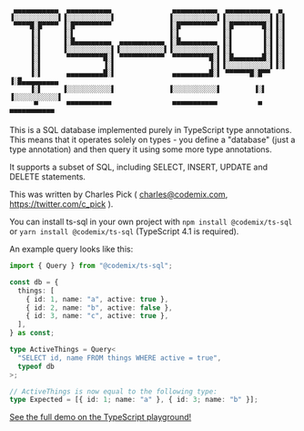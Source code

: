 ```
 ▄▄▄▄▄▄▄▄▄▄▄  ▄▄▄▄▄▄▄▄▄▄▄               ▄▄▄▄▄▄▄▄▄▄▄  ▄▄▄▄▄▄▄▄▄▄▄  ▄
▐░░░░░░░░░░░▌▐░░░░░░░░░░░▌             ▐░░░░░░░░░░░▌▐░░░░░░░░░░░▌▐░▌
 ▀▀▀▀█░█▀▀▀▀ ▐░█▀▀▀▀▀▀▀▀▀              ▐░█▀▀▀▀▀▀▀▀▀ ▐░█▀▀▀▀▀▀▀█░▌▐░▌
     ▐░▌     ▐░▌                       ▐░▌          ▐░▌       ▐░▌▐░▌
     ▐░▌     ▐░█▄▄▄▄▄▄▄▄▄  ▄▄▄▄▄▄▄▄▄▄▄ ▐░█▄▄▄▄▄▄▄▄▄ ▐░▌       ▐░▌▐░▌
     ▐░▌     ▐░░░░░░░░░░░▌▐░░░░░░░░░░░▌▐░░░░░░░░░░░▌▐░▌       ▐░▌▐░▌
     ▐░▌      ▀▀▀▀▀▀▀▀▀█░▌ ▀▀▀▀▀▀▀▀▀▀▀  ▀▀▀▀▀▀▀▀▀█░▌▐░█▄▄▄▄▄▄▄█░▌▐░▌
     ▐░▌               ▐░▌                       ▐░▌▐░░░░░░░░░░░▌▐░▌
     ▐░▌      ▄▄▄▄▄▄▄▄▄█░▌              ▄▄▄▄▄▄▄▄▄█░▌ ▀▀▀▀▀▀█░█▀▀ ▐░█▄▄▄▄▄▄▄▄▄
     ▐░▌     ▐░░░░░░░░░░░▌             ▐░░░░░░░░░░░▌        ▐░▌  ▐░░░░░░░░░░░▌
      ▀       ▀▀▀▀▀▀▀▀▀▀▀               ▀▀▀▀▀▀▀▀▀▀▀          ▀    ▀▀▀▀▀▀▀▀▀▀▀
```

This is a SQL database implemented purely in TypeScript type annotations.  
This means that it operates solely on types - you define a "database"
(just a type annotation) and then query it using some more type annotations.

It supports a subset of SQL, including SELECT, INSERT, UPDATE and DELETE statements.

This was written by Charles Pick ( charles@codemix.com, https://twitter.com/c_pick ).

You can install ts-sql in your own project with `npm install @codemix/ts-sql` or
`yarn install @codemix/ts-sql` (TypeScript 4.1 is required).

An example query looks like this:

```typescript
import { Query } from "@codemix/ts-sql";

const db = {
  things: [
    { id: 1, name: "a", active: true },
    { id: 2, name: "b", active: false },
    { id: 3, name: "c", active: true },
  ],
} as const;

type ActiveThings = Query<
  "SELECT id, name FROM things WHERE active = true",
  typeof db
>;

// ActiveThings is now equal to the following type:
type Expected = [{ id: 1; name: "a" }, { id: 3; name: "b" }];
```

[See the full demo on the TypeScript playground!](https://www.typescriptlang.org/play?ts=4.1.0-dev.20200919#code/PQKhCgAIUgDeo0oENJVvcyKMa3-B2OaWx6pikgCaSCJpHfQzYDGktjjThnrb9LPDfJpUiAA0jEjAEaQ0J4kdWmzFnLgsXj5MtVMHD8tDnubLjhfSbOnm+3Xgu3pZTETIbH8gwX3Xolj1m78fPx0QcGCKjo+nkYEauLaonHqiXHatBLEacw2-jEm9n75yl7BId5IhoXOGAlF1egJWqquZDnu0aVVKp3FMQE8QlGxnEnJdaNiJnJ4EyKU8LCUlAAqABYAlgDOkFuQAIaQAMoAigAykAAmewAuewBGe5sApjsAtgAOADZPr08AdtcnhdIO8AK4AJyenwAnjs-pBltD3k9DgBjcHrd7XSDXJEvPZ-P4Ae1u13WRL+mwAdCsNttfgTttdVjcdtiicjwTcnttNkTvjDIBScXjtgBaSDQomgy5PABm6z++MgACIrrcHs8VQAaSgACgAVqDNtiDrjkftCSSbuS-gBKS3A5n-SAAR1BT3BsPW2ONioA5pA+b9IK8iZCRRaCcTSbbqZQAJLYzag97vcPXbYHFN3Z7suVHM7auGoz6gi4Bo4AUVOVYAwstiwmAHKHKsAJUbkAAqgAFAAiAEFllXHZB+zWqyOg6Sfv9MzSfLTdu9wUSDU9UdjPusAG48-bY1bXa7vTYALmAwH9PtWoLuVNRRNewCfFx+6wAHsBM2LNq7PiWHw1l2AB3R5IFAjETxdO5YTrFlwW+bZe3WVEAGtID1SBUUQ5CAAE3w-T9H2fYtj1PC8r2uUCfUBcFSJfVEAH13jQzC7UXGBKAATWlHCCThE09k+T4cU2P8ALhSVpXBIVQPhVd103bFaOZOA-neV4hNuUTIEIol31eL8fwk-9PlgIVwXmaE9nBeFFWEvSDKMkzf3Myy9URZE0QxLFIAAFipABGHZtkhd11khC5OKAmAvMxc9IFWIl9zk1LPRxVYXnNfEd0eA87ihIlQJxIkgyeHLssgSEU0+TMhQLKUITdD0MR5O04uAcAeqvSAAGIe02PZ-SeXrgEgAAxKKTUgl53wVJUsvmm4zRZVSngAcgjf0iUra5yqK1rPWhSsRr2RzrhpJ9KWTdYPj5SlIAAXkgABvKAQSeDlviSgBtT6sDenYLiS4LiwVcETWbPZfiSlUACE7OuHVIE+R5rhhuHVUOe6zwpVGtgQ9ZPlBnFwQ9SAAF9dXwYH1jJgAmCGZsx2Gnnh04tj2VH0eh9n4dxh6CeLImNlJpLrgpl4acB96QaSgBmFmobZ7GVQAWRGm8nl5jGsY5nG8cewnNmJiXycp2W6YVwKVf59WtfBUa9Ydw2VSF-G-lN82yblETnmp2m8HpsmAFZ7bV92AAln09V2o8F42RbC32kv9z5A+tkPbYANkjg34Y1ilrl234vQTwvVQRiFKR98W-YDmXg6B22AHYC4F1UAHVsvR73iz5xOceM50ofrknG8z5u5dDpKAA5O-V5sSc+FLjV1wf9a7lUADVBNj0FAQH1OG8l6Wg9n22AE4l-d5soRNre3aL0EAQALwni2patlv5YZsGAAGO+8NewYj+KiTEIlK470OOhRUSpwRfynlnYOABdYOXw9ioh5P9K+fxYGrgDAqKEwIqzfF+ACOy0JUYlUQQmMmwVgFhUHFuPchsf4zxtgQ5eoJSxPDspAXsJVMq9n7ijYsdDPQMKSvnFhbD9zn1-vgneVY0r+khC6ZYnouQ4NoQpaRZMAqi02KwskijLZcJzjw92xdiRchJvo+hZNF7yPMYbDOqCVHq2WJo9egciQFljuCNcSDJEGPBDIyA4M3HsKUVY1uNjQHo2hBo6UfwLhOMMUlW+sSLGcMvlgDB4Aqb7G2DdE0ABucaCI6RhWWnCH06wRKQDSpsW0jUhQtXVPcAqNJcrjgRruUKr1cqBKDMnSk1TwB9VOE8a4m1tiLSdNVGx2xxnIh+i8NSqwGlD0gDYo2wtvY0j6t3F4G8GmwGOG1aElkBkHUgE8T8m4j4vHdJ6dYPJRbYluOhA8BwTinBmRND5XoymQEhrNAZ7w7Ls3osWAkwIDg9M1PiJk1Vng3QuKciazYSRVVZCJMSQLID-OhKBcMFwswRj7L2DsdZBxtn6XiSAVYAAaIzIA3JOgAHk+h7ScDZIWswNlNdsAB5DWX0tmQG7tHDso4h5iteptT2j1No6k+v2IZwVwAAD5pmzPmYskVGSGlQtNOa-ZazOnEoabhSekIHLwmdBM45mxwADI5YzF63Lbn8qwIK2swrLUG2flHcVUqZVfBePKxVp9J5+s4VqrAOrhkGqNRNOZCylmKhWfiC4oJ6rbFAilQOtqio3nhDsyAGsvWso5YrP1PKvSBpxkK5YPhJqSulZs2NcqFXtlHGLJNr1PEvEHM2fsIrVZitOAmAA0qOTaGsACkmrg7pr1YampObTVPhCSpBp5pyqKjrSTfxW1tg2KpEcRUOD9h6VyjSl491XhH3uN8aS3kUTokxOyCEILLirTRfU99n67jfoOkSYsfIsq7DBbCSE1xa5ZgOU8UqqK+kNotOm31r1W3QnbSqPsQ5pz9u-W2LtYb2Z+tXZe6UzxNqDoTQzP189U2DIzbu4D+7ynZQwllVkslICpnVNs8M-yLg9W9eygKLaA3BvrF2mAPbo2UbjUOkdwJXqceLPh3jxrc37AuMijDpVcJwq3J6RF-oLqurqShtD+wLMgY1DhgZ6bm2EYDQKlsbZOyQBbMsCVMaqNThBn64KMTaMhlVb4ok0JNoRpVZAVdqI6xlkhClxNpM-UTq4-hzNsnG3srDopvlynhVqd7eFrTCa4svAS2uZLqNvNGYmt2P4coMxv25DCYsoEXhKiBGVWU3xAQIla3WzL2WxpeaGQp3zfKBUTlrNOdTfbvoDvjcO2dbt6OJeS5AKdM7lV0dVRrObEItpFaGYrEruGXgctzpVttAq2whpo6KujW36usf26O-L46m73d3AFJ7ZyXiokEnsMzdaiRVSJKVvDQyKsrY+0GgLHYu0hbC5p6sXb2OvRi3fejxctqpcu+lw479oSbHRuhXLwPdOQrB1upbT25Nt3e8Rz7naQbk-+4TvbI6zYNwK03U706DuRoXcu9L67N3avR1D7NJqswI8p6a5Yew0p-Ge9xt7mP+dYE2jjoL+OQToxwdsajByaeayRwAHV1-rz0J8pGRLZ2TvJzXLEpdV7uMO6vIAACk9qUgAISQH45AUappn3VSwXbp9FJAy1rdba8ZzooryUQfGI3HLr585I19lTjvfjFk5I9KkTWa+ejrxdkMIvbcHhbM2DsEeJUtgB0yr6UNhQSubDb7BPIqTe4YX62vFIqQM3Bzu6ZMywDgBgM9Dfm+t-b537vvf++D+H6Pwftfp+Kh1GUFWWXErJpsvZYODWvZayHGLIcZYg4gs3+C4-2sGsr-v+WATBHzPzXxemP3AIgMgKgKPzX26lRxeAYXnHWBIXBF5TFWeWPmpRnHAUDFehNBwP1T9Q+iwFynhkQIBGQK+SQWqSwCSUgANmqSpmmQGQ1h+CKnBCrE-FXB5HaQpHbQlTuA3C3CeU-EwN5ClkrDwIkL+H9GDjAQ5E9FxBELEOwMkNUJkINSIM+lINVFYNeHYM4O4M2F4O9hoKFEEJUiSgEKEOuDMKUk5FxCSnkIcOhEYOYNZWbFBHLjQi5nohEl5X3jLBeAwP+CwL+C8PYL9XCP0M9EINemIMjHvi8M+VRF8M9GgTMN3BEg9CSkCI9DcKN0OGkP9DSK5E+ACOyOCNENCPEJwL9XwIDDiPem0LxEFmKNKIyM+iyKCNyMqIKIGQRiJH5AET+A6PKLyKqJULuCGO+EElemmOGIJCaISJ0MRhmJGLGJVEyMqN6KCIKKN08NEjGKIMSPhkOM+E2MqVaR2IOWLTEiYPgMgARkVGoQlU5BuHDD9RVGehVEgAAB9VRo8fj-jVQFcqwtijdniCEvRDDaoTD205k5RsQQiMlthYSeCOlXp0TjDbRg43j0iDo5IUSsCoTXj3jCS-VSSvR8SuRCTg52x1h-RjxlCai2UuC4TMS2SjCTDND4iWjkR4YqToRsSTCISsBvgkSkpETbDPoFDaTwwrDyTwwzCMQmTrgkoGS1T9iBlTgiQbxYdPgaSPi5JXoVQztfiASVQJV2wLTVQAAyO020lUP4v4iEnUvUtCESEU20BE+UZE6o1Erkjk4ULE9kjEikPEpUokgMrA3U-UkSI0ik16OMz0w0qM+kxk5k4ktEsMnEkMoM8Mw3ZY-k92FMg070gmMwiU9UuPP0swuU40xUgk5Uz6VU48DUzMmUh4o3aaUhQ4ZESBFA9tQ4WSR9bM4Ld8CglAkEvQgw3Mkwv1cgskFA4OQcfKbYccpcygzKV6LclA3k5okg1o1UXs0mfszcbc6gz6PkCEHBJKEc28p4MwkSZpC8U7dc7U1lPXKDFEAcy84c0cyY1kvcqgxcyc5cqg1c9clkwMkCnco4QCg8lY48lUb874c8wcqgsUoMQC+8wC589cpKNc18z8i0QcHE-0P4Sha4Csv4dtRdJ4WETc8Cy8sCpAlcz6CYmCrA2iv1WipCks+Gci9pSi6i2i7C8lJKBi1wrom4iY0il7eczEz6AEssr0pSvggkaEYsNStM5s8ERFP4aEfVFSp4l4mEjSuirS4sIUxM8MQy4y0y2cz0firAAEuC6yNyo4don0dIwCLyzw7w1I3yso0ywYxY0YkKkSUy84sY9wi0BMQkT0SPRUDC-8z6SaNcbScctC38i8ocrSpo3KtKgqoy-VYOXuT0ICwM3i0M7k20ASo8gU1URKxBFKv4EqrCswuULKpKTK58MwstKqpKSqyEBSiPKPTq+C1q5Kyav8lA+Kl4Q4KEFSIo7kai9tU8rA8craqa1Awqv6NBP1Xa+aqg3lA64pLAfq7KmM7YYq06z0c6sqv1e6-Ks6wq4Odqjc26ia1Kh68EQ6v1dqvaw6iq7KCMcc2qgsvMv4PEuUOUPMbim9CI+C6I9g4OLmUeJG24mIk0nG9gxq04nGFarcNawEai7CkhUmN8razYbq3qqaLKswg0KPN8r6kEw6wa8Gw2Uap82U+GvMKwgW+ZKs+6H0KUsWrsxa4LSkRQsmucAEdtXK9An6homQv1ayziyo76lQyEeHCkQUYSxkqi+cWip67Sy0YywG16LSwm1YxK54cEa4eWimswjUb4KuZW9mbYoIt8iYumkpaW7sd4CTF2+cJWr9J4FWlQtW3A9Q2QrW327Go20S02yy6207Cik2gEWi0Gz6Xm7GqG-i4spq92YO0O2cV27QyOz2mu722S323Yj0AOrAIayEEa7m8a-sFawEMOxWz6L2kMcc2O+o4osGqqwuyyviyyu2lC7uybFESu+cbC92qOruQevm1u7mjuqq8avu7EZ6Uy5a74UmpegEUyh2uWs+64Uy8u7kfe0y+e+ZRe9a+caWtRbI++6+9tHVbG-sUDAqc28qz6fFd8bGh+po0B6qrA4+1a6+z6AAfjZW6NBHvpJudu-p1WLCgZMqwCSigexsvqdofqwCQY-rLG5CIYwdfsVqwfoMMieFwcgHwYYexrvt7vgdIeQc-sBHYZfvJvDroZwc+hYbAfHKfo4ZoZvq4fIdQcBAkf4YVuuF5SEYYaYaSiVDSnfpQcodluIe-tVz-oAeeCAeDgIc3L0eoYEfPsgdYYscdqsaUd5UVDlEyg3tFh60yhTuzszCYaQYSPwD+kXWknJXGR1TQSkuxo3rlnwCQaofbBKnbRMA3uxtCYLF-qQZ1T+g3qOo0aeDSj-mUG8eos9RMCYcICSiycXTQTMKwCphEYwy0cePicSYHsjuxr1ouANthC0rzqwGKfnB1tZM6e6czpEp8dzrQQPIBiwFYOdieCSZ7D+FtGWCJESvoixTJD4JiffM+HbAES6b+BhF5WErYO+CrABHak2BObTBhAGYBGufud8f1XKcgCYeAawCpC+dyvABqceLXL2YOe6d5WWGWJqiBaOdhCCZCcYvGWWAiYRCCaOu7O9R0d4ZDq-qkZ-oRiMY8xMY+pAbsZ+r4Ygb9XMeJYxckeseUc+hcbcbrur1pc8bkiec2GDjpbkl5oNUQcPIIGhfPTScGQReCZyoZbGmUCQb4YSdAmuZ2cIBSfHMFYycGWybFdycadszlYIFZcKc4C5bKa1cqYRiRdqepgac0c9CDspaeGldlawFytXKzpKY6YhcNqdbTvqopD6blW5sJr+kSvfE-BhalALFyoRdke5DNtyv9YyWeQwR9aqsIPHM4TlkletelZBcjpjcDfjdZdeaSmjYDbjfGqldaawGlcdfGedfHJGchbGeNrEvTqmaaLmdGn9t5QrbGbOaeAuYkJ5Bua+GhFZZOfdYeZed4xYM9Dbe1pBeLG7BbanYWc+mBn5fhEFfhcicVdhYLG7EgElaReYcReqbNYndZUHFuaHdHczBHarcGZdf1rraecmZLsgFXbJW3frdToeYRdZYPfHKfcssWY8uceZcgGko+bwA5cgAmM+leaQZmc4Gkt1awFiqirEnHK4qQfCL0iSk4NLHLAWc4KlmwWuAmIqKCPKtuNEleaKTljyaaZRcbVEN0VI8qJBaKuxtQ78P8r3ao544LexvCtmMiu45A9cbkgmL8eg8qIaa7XHMCpSLGLE8ykk55Zg7wYRHAZ8tE6g9U64fU8PYtfBG0Z4aeAUf3uxdxd6XxbKrMaJZUPM-gdsbEZ+sc6xag-cbhHE4TchCk4CbwDfaVYRmFaibFa1cyZ7ptZKmuYVZ+qC946yZycM-ydsx88YcNZVeqdNfqY06M+loUdtczZ-OLF5qaOmnqk9G6wWkVCBHbX8+zeeWDbhcjvDbRZ7cA8Ldjc-HjdK+xpTcICQbfmq6VBkwqYRCzaLe67MPqd42Lza9gdPqxcMfEeMYWYJZQ-s9ZIW8ceooPPJZUO24s6Ze89pvZdA+urO+86+su8yl5pu7kglWFuuHu7j0lu5aQeutC5-L2qA5YqHKg4fPBBwQg6wGA6g+IseHeZ5cB7HLi4-Z1VTami+Wpuxr+hOreseuA5VBABVEo6x5x5eamYG6R4q-BF5t5TrH5BPuuESrBGuEK7oYu9+spEo9K52aIuMO7cK61auuR+pWQ7wCI5Y9psWeUHK-onJ8p9EhUlp6PgZ4RmLCZ6+tZ+5pB+MFO557wFbaXYv26xWbWYBCbxUh9M18IFOf0POcua+Wub+j+gh+2DtPjoM2NZh6eDQXd5o+ME98IG97wF9-zY1c8uS7SnAHo8tceKl+p9l-p+i8s5W7xbW9s4yqys+tZoPM+9Fe+-+vbTB9A9d4g9z+8-t5Mqk9d9Sfh4RkR-ZvHOBv+sOp2aQcj5Ui+pUYV5Vdd9zfXOLGV-Z-b8AqJ7wDD6D6H+lqb63Bb+W9c9W9MbaZ-PvcOcFF6cuvfNfOxtjtT8cmxtr4x4BubZemXcC4-bDaSjH5j9Ahb7oejeqeLHt+79Zv1UY4tFP+lYv5xfj+s8T+MuLE7ft7X7HuZ6GaBlt+mFT0IdTiKfRteHbEqJAEd7+da2goQ-iGwAEQoheJHdqvb15RfUkW+qBFjsywHHsLGbVOajvyK7oVs+hfTKMDUAp48-uZ1KDugPXIvMPG3nNnhK2Z5l8t2SAhHiYA+6sxyESjCVOCHOKi9jAqArcFtQRjQgDYIgkwOL09Dk9TenAU-u1SBCDgQkewaEJNHDAZtFBygLJlQMfLL8L8+AMQdcAYGvlMBrNbAQLyKAVtdBnAe3vYPwBq8L8+rYwS4PyDmDHg9g33s4M15D8MuRnT6FTBMo9QjcygqPKoPUGaDtBiTdqrlXn6jMl+d-RUL-2Hr-9cqnbXKmkNVrFFwBQMP6L2Ca4Fh4hLXJKHLEgE7NMhJUHZrAL+jh5Bw0kLwZsARalCfyhQtBDlwIB1D38P6SOvbwRbVDQIXQrAEw0f6KViO4gvnpIOkEOskepCA2E0QP7BMBWR-MofMNJjR1WS67LNseyQZX80EaPPngbHVZGdqY0taaKrH4HUVBBwg3KvkPG5z8a2rrHpkZXr6xNHh3wP6JtG+AyFmQm0I6uOUAQN8+OvfaNoAgH65c7i79ZjmgKjwYD2qTRdqoQySrghgB-5V6iANQLAcPqE5dinQNA7F8XmvHX-iP0eJyDwQVXeUDVwuDscXq2NfZg+2OZ-QoO0cA5sWC+bz5QOeuEmGgik5sj4c2NIbtSJG6I8KRVIxaLVx5GfAA+f0AURcA5FfNxRsbSUbSOlE4CGmnNckSTAl7c1SBTwYsIYTK46jKuKomkXVzlgNcg2qwpAcf24YUNAQUbCbl13jZGi+u0sEEZ1xza99hRqo6btziY6TDrgIvOYadxX4FRNgL7K0cUM+Fu8ko9XFYWuw-a00EWtNP9j9XR5YjlOckfPiCMZEXBpWW1fUVaPjau8b+65HkJ7zJF1NxqAAcXmQTFJB0lKAaBGLBIdwxzwSMX6k+jStsa2HMSEg3rGscgiTYxiryjw5lh3wLY4sP2Mo7tj7elY5hp9Gkrl8kB0rHltKyCaMUB+UlRiquPGQLjSmJIisZsC3HQgdxgfaWvmMLF89pxGwhUR2MXGvQtq2NZyhwUA7HdMoEqF7r2G5ZcNrxJUIsUOMbHQhmxnbb8Y+MjFNhaBj1XsJR0PHqN7xhDGCagSg5wSeWwEyoqOOIydtew5Y18pWPNYpdjO-zTnhbyi4yteUYY-+rcGNGkJABWBTMf+Quo8sV2k3GMTRL2A-syJP5DNtRNWgljCCXQskUbnN68TEmtNbGkxNKpW142nEhdvM3bR68KQqzdZkbzYTbN8AYky3n2ztYEB-OgTdiTaPGQpi8EsgvnqeMm6AiMxfPH7tZTxFTkCRRfRgb4LwBINHBRQIfjYJlqBt9x6TVaAlwElWTg+noLVn80IAjC3msHAMRaAjaOjAOnbN0YfS8pxSngulM2olK4JMMASqUoUhlJKiGispplVKW+PymtiuS2U+0XIyeDAdMp7wSqalK45+U7xRo4qW1yE4bE0OLUoqSlLa4KcMQwVUTnVIanzdtOzU4aSZwdFPA8pCUgqRVOnrvBBO5lYUh+KwBQdpSL3N4i901LHg-xvHN4tjW+IqhEeuU5aVWHdABwZBVUyNrNPKnSkPBWAVKWVO-6dlPeAfA6eORVBAljpHw06dCSkEkhzpqDTOFdKem3SdKfpB6ddPimes6KnbHadcDel0dIAH0n6iqDBI-S3J0M6actK5j-JQZbXZ6bWSRJQywZsMu8QjKRn4AAhuXYiZNOql5SLpIMjaZAEpl+ppSDIzshuM7LY1pSiPfroP3ZzTwGmE6emdyCFL4oaKTM65izLZlYl2pZ06Wb6SRIZk1SmhZNh6K4YToGmnCMWYCCFJ4yFmss16X6i1jXBcIRRHAobN5TGy1Sp7WKW13Sngz5pdVXmR6XLKrSvOmUDaZ+Ie7vBtpXMqTqjJUJmlp0mMmRo7PdkiQzsBM0zkTPukC8yZwZOGXNMpk7N3pi0z6daXDm8dUpula0rHKmnxzIZicwmc7LTk+9kZQQ2mU0zm6mddKMc22ceCaIcyNZHobmWqXdHtyPhAsjTtrL7lNw9ZaUqOYaXbA2y-SL0u2ezL9JdzxWvHAWR2U7lty55SDBeULOeBDzSpzspKVyVfFsEXKnsqDt+N9lCI9pSDMLJwPGTrjfpbXWqSVD+gSp42wHOCQH2rkhSSJdcqaXfPKk7zDCyE-EY9Sg6LCeWWwwMoK2vlYzNxJwqucRKIm1zUWpnJqWUW6n1SFpnHO4scSw53F35Q8jqQSCU7DS0F45PBSJ2am6dKiUnAziJIQVTTLZAYAhXNN-lcEtOVsrqeQoo5qcZONc8Pp-Oqn9SfCXUwha7Pk7JEBpSndhR6EoVcKcFjxVKXHyn4J8Z+WAQ4FpykYHlUpFnOhocHtkvBewF0cEKs2sIqReURQ54UyKhbOFFCoExig5T5F+pTFP1W2lwwMmvtMI56XsH9AhEIsPFwUcKXgGEmXijcqzbrNQkmhvwNJfwZSXRXnZ+pd245LSrxz1B2R-QSUbsA6GeiEFdwe0YEGSIGRRLVJhvKGMbz4IxLXowS-6WEogRbNIlyzEpUmx+p6hPoySpKFBwTDgB0lmS7JTyzaXcKP5AybST2yt79tPovbK5oQz8I-leU8AixWuBcLtitKfI9RUMoYnbAkw6RSZWhKk4OLdaLw19pYqdrWKLaCyxHpAPyUG8NmxSuinoqiiGKLCW4ExeOxgUh9el0tPRUUrpGvRPoby54BZ1Bao8Ae19ZgZlH2YmgjqCDOWL4nugdseQiM7GptEqQsYkG+9JcfgEhWvBoVJoepSoU2iIrvKUjd+SirwB5dHi3yxRhtT+WfKsApKw7t-T+UAlSVVDX5YQXpV2RngJLWlcyqESsqzOkXJla8u5U0qsWFKr5QKvQZZY9gG8OkeOTeVkh-Cgq6ltmPvFssvZckJnvQNZpArOW3NTVSjKe46rMaPoF5jyz+jyqnGYYpXhqrS7FhHuCNeZDpUlqUccVF4oISSu5WYiMRDwuTj9VgAAASN6AD0AqlIB8fq8HuuSpiWR9hkdH7sB3z7QSAFqBIkYSq9UqFfV-qvPoGsgAhrCRYaiNbGOjUoTeUsahyRBUeqJrzwA9P-nUUjVZ8SBwHNFex2JHlraCdM11UUu27irJVoLT6GUuxqwAK8wqLNSd2OHsxNgpSf7IOuBWAJw1e7CoYu15RvQqa1KJwtyuklUEuYJoKicOt+CRjSkjvUlddQ7UmN617YQBI8peWtrngB69GJ2qWH2siQ-yZZu-AWZ-LxyLI9NY+R1UnqwVEK+9f8HWBPqO2p61HptCZQs5QO7YXxZ6N-WPqFmEGrFayTfXOTXyn6xmJCIID+Meqz4AtlGvIEFqy+jvWOjQPjUnNoKBGvIQ-xgFcqil7VQ9bBsZi+8aZBAeMZhteDYaa1WYmNYBUo2EaKNe67lTRuvUmMT1iE4lUblJUCaJVR629dNihUvrvVnebvOHl7yj4J1ckDeqUhHyZq013nE9eGsR6kqMpQG19VB0MKfrINxPP+ZDRnpsC3oLNRyP9BmpojiBWY0le6qHIb1KORozoZRtJW81aNILDEOirg0MbA+vfN+Rp183c1-N9a0FoQVgF2bKQ-0ToReqeB+bBNz6z1YFqlU-UcViPYGG3UNgkKlOnCIScjJi3wbAysAMXFpqg6809NxPAzYB167GbQOpmlVazIhHhdd5Vm2GZr38YFakokAo0buqo3PADV1wfzcJv8GhblAjG6me9AG1PF1i+CrqSVpG2krxt0WrLbFpS2bb0tHygettoq1YFYAC6DWAmC7SqaOt9WrGaswfX-rYNRmn6ohu9mS0zNaGrhuNr8ky1AQo0cEHQpkJHjieb0HcKPCShqS-tAO-0KePG3ea+NRSm1XmEm3BQQt4WwWWjvjGg7xakAMUMFHW3crEd8yaLbuiwBiaCdT3Ynfv3tZHbe1N+SaA7iu26bFgHwu7X+oA3Cb-loHQnc93a0QaPt+0p7t9oh2egodQO9De9ECS2qaywu-7cUVPHc64do2slfOG0TghjIBCQkh2xR2BDYFY3DHRLqe5JQp1PmgVdfVV3q7jS7HZfAMmpVm7PQFuzXcKup2ybjt2wXLR8LeiRSC2NO8cvCs2ggjPdYWltWTqKWMqOV3Y+1r2stx45mwoWGrdyLFalIGd2mzKLTWnXgqsAMbBxr8rFbFhSVAHWGeuuUa00mB6WAEXAp4Uh62V1rJlRHs07jlYAZGYcKOCu3qaic8eodfRNKTVartdWiNXLEa3kzmtz2kzVwTgzFFv1hASzT9V4oZ7OAf0dlUKtz1K6C9ycovZuvomeaspxYJ1YSsIBnCm1BAA-RWob1N7pwrexPe3qu1p7+9mexfQqs8756r2tFdfSXpsrLbSFyCkrY6vL3nqq9PKherXspX17vV62KcKOHHUp61Nl+nvVAbS7p6B93Ks2sPpUIva5IbW2OpPoIDT6VCs+rVn9Dc4P7l9RonfQCL31H7iJ5B5tWlCTW9qwDm2OrBfp-IGwEDmewg04085FbVt0sUvU6or19LWUDKgtU7pAPYrcVx+u9fdoA1ybUDrI9ke1ulFgrIAcseUXCvEOUHD9WAVQ77v7G4q-oSCkSMWEUOHsVDBzOFZwj0NcHROJWowxdE+DqtTDgo33ROksMf6lOE6SjsYfKH4BtDcPJATLtF28d9DoigRaJwCNy65RBzI6o7zRqxFbDvI8g-6wLWqGyNBBeI-YcSN1ruNeQ0g383-1bzyZIh1nTBuy2oHU1R8qmFSCu29hw1Oq4w3Psz0FHk5vKCCXBPSNobl1oe4QzoqV1Q6lORR3tSqCu0TEqYQxuAyCuuDp7X2fRrqZJ2-4wqHDkehvZtGGOVEqYKx8YzCqmMmqxpyCuY6zIWMmGqV3Kpo4WSt1hCbd3KusMSijbSbytah3jhId6O7H-C5WzlaSreXzhso7SJ9RcFuPW7BD3KmaYUYeGkrrjokW45zu84syoOfOmdfgFbkz6p6DRvAMUYe1a7Xdr7I+f7N52ob4TnAYOayVspRleOmvMEzcYSn0aoTwKzsp+sVhYGTACMyerDPxNFA-owJ5oyzK2mszXp3-ek1QeMBPGTAQp+fbLN8UCnM9Yp3JjsxFOib-9TskE1TqV0cmzjMhhDetInm87xTKJtE+zpR3Um-ZKGhk3gEJOBl85JJpBlq0H3NH2wVJlrTptpO87+TKJwgIidwPInFBTJnrcnNZP5A-oCpzk5qe5OUy+TixuoCKeUARmKDNBzQ3yylMCn-TmpuE7GblOXGilkJ5KTJvRVqnAyOKx4xoZFVFKAzqpo7e8e5WfGAQ3xh7X8Y649GPjdkL4zyGrMZnRDrJWAHqCu2U9DeAIKmHaEZ1bHc1hQpA4By7PHxEZ8x0FTIv-2rrPQ6+ilcoaWPeqrt8ommBfpJjbH91tk7PvWvlGl7ORm5vsv9TnPba7DhPI462cq3LmDmQalRVdvt6lI1znwbYzOdQL1rSVpxmGryl3OeK+RRhrLUIeI3F8fzperwyfqXNwGVzp2W83AfvODmXzAWqFe+f3nvjyZ35iEZ4f-PcrgOQF9CzgNoMN6rz8OB83AelEbmV1W5kgTuYOYgW7D0pzPQebPLbnSzeRtM5eootZiBjBFuA1tRvMd6vGOa3jvBaQu40o2WWrai8x-N56sLwhrLUSOAuErhLc5RU-acygaxcjpJ-ANKnHIfn4SR8nVXBMEvsX-yal4tf+RfmHstLP1DyoZcPMkCTLGsQgofuTWskR6vA2yxxu6NxrHJj1WLQSsP2pnATRS1fYWTnN3He1hFi4KuZIt2GyLQV5-R1yy27nKO+57lcFZhrHnZNp5vC94YvMnaIrpSV6KsaCLEWPOMVwc2lfhJ1rEr1FyjtaZLNQrJO+qH85RtoqeHaL+F8C3IaIt+oirHobYxVZ9JVWoVSVqS+mYSsNWKFTViES1csrZWwLKa-K3xegPrnBzT+29jnXGvoqRr43BI4fqHNxX1rNFTaw2pYuBXngA1vgpxc6ugdpKBVpa9J2Ku5qLrdFYDuB1GvPAzaknZq471auEq5TQS6DeiaKM+7rr3nSC4+e2Pyj2jSakGwtYgvXntQENwc1DZ2sZGnLsNts-lY7PRWVrQRlG6Bed3ZnMT5R0Diub7M42nzyN+QwTazOlHMb8Noi5UiRt43qb7V9Gy7vCsM3IrdoKm-Dh312gyD7Nom5za6uRXKkvNh8X7rouvtytuRkleAmUZXWVCFAuSM2EIJINR8TlveSJcA56X2tBlpBqmolSVG-VNRyyFrZEVBVxFoHXeOrbgB+rd406i2z9RmM6cbbdtm5ASih0BFHL81ok24e4OSLeOm0Cwx1ZUJWHmpHh4Oy4bDuskDDA49LLocJV9R8Iv4Z5AOWuBigdEnxItDlHKjPI7c7SfcLKCxCrA-bgZFU5+fWk6qIJsJu26mrASKhlGpwCjX6uNtabG7itdsA-3Nvl3YyI8s2tXfa213wN9d02wrZtmt23o7d8e03Y7Y93Y7gZeCwDy8slrUJhI4kSiZUXMVALnvQ236sHA3b5tDdie9ot4sH2nbfdu6jhtrUFqAeRG7y+vaL6b25Y29n6o0P3tvRDgTt+21-fPtvRD7vdxc8rdRHoj3NN9rMSvfa2DhKOtW1Xr6eBpy7eU3whTe2B7wthcsndxWxA--Iv5TsvBkfJg4nuld42LGTaL7eAdbd0GR3QgFB0kmO9khVQnB-9wT3MH2YdR-oYwN1bqrN+DDt4UYMg6gc7uOzI+XqpEegdxtcsdW3gMmpIP8DmvNVJ2iDzmT6JiQutkv146IOcC1zLB2oK5DEY396WHfY5bL3eTNoW2ZR8YCwf6ifunnbIS5O8laOAwOjhW3o40GWDHIjq9LFDKwAF1iFAd6wzwcUFIN3d+QJKFVu0wd3iHqvWo5ry+3jlcdwdljOE7O0XatN422JyYG53Y1AESTw9rADp3J7udR9ggAI-wBkP05i9rAs9d5Qq2wOjFWBzbYoW+msATjwHcg-bGbRnoRDue5J1IfeOqnqyyxhZ1KtsPq87W-2pRqX7SP8AsAaPcFlj1hY-V6m825AD6hzPWwuOBZ3HuWeX7k9bT6HSYtcfRDyOzdR1cY8vvm4xQ8K+W03bcfEZ5zzlwMho-8aIC4W3iie8sGwGlJqFrKa4yaCh33OPluV2ogGEBr7CpzAyT2xwxwIgtK1jROvVDtHMOYYuxYFUJqkxMFJDbYx5YKMdWewANjuLzaLAFeW5PXo1jyu5VYLWbQ9gtL8hzvrBK5ZXbzUlUHsGGzBhdY47apDbq5TWPizn5z6JS8GvUvaXewel+lkZev4Xj5RVl+y7ji48IOIG6dJY4jtf6eDJfAExaF7AEYhEE90lbykUffYq8BomqFSEOQD41wHtP7HVg3hQwoLYmBZ13jQdKa+8lrg8A91HyggqQbr6fK9AYjsZqthyU0ghDsjIRfiZ2fYHK-iyWI48CYc7V2l9SFPIsisch7uht0+ZdXc9-Vxbk2dW5FnYmR2vbkixBvq4RIO4Oi5ebS0iMhaosIMis5oogGTRORXQ31dApK3jxXKsC-zHdMgXoLbl6yk4kNu0Q2UV4HsCjEpNjJBYYdz8C4lsbvgha3CDO9VZjO3eu6cYT9qeB-btgr0BDsAk+jgxPozMT6MrE+jGJPoEcT6PnE+gdxPoi8T6LfH3d7usAZOfd0e+fcnvn3Z759xe+fdXvn3N7593e+fcPusAjMJ95AEZgHvQPb7iDx+4g9fuIPP7iD3+4g8AeIPQHiDyB8gCKxwPisKD9h5g+Kw4PisBD4rCQ+KwUPisND4rAw+KwsPAUcDwFHw8BQYPAUODwFAQ8BQkPAUFDwFDQ8BQMPAULD2HHA9hx8PYcGD2HDg9hwEPYcJD2HBQ9hw0PYcDD2HCw+5xwPucfD7nBg+5w4PucBD7nCQ+5wUPucND7nAw+5wsPbccD23Hw9twYPbcOD23AQ9twkPbcFD23DQ9twMPbcLD-PHA-zx8P88GD-PDg-zwEP88JD-PBQ-zw0P88DD-PCw-XxwP18fD9fBg-Xw4P18BD9fCQ-XwUP18ND9fAw-XwsPTCcD0wnw9MIYPTCOD0wgQ9MIkPTCFD0wjQ9MIMPTCcr0wmDgxZqvwUWr8FHq-BRGvwUZr8FFa-BR2vwUTr8FHK9gfevkHxb7V8Zj1fGYjXxmM18ZitfGY7XxmJ18ZjlecPvXvDyd9q9EeTvjXsjyd9a9UeTvnXuj714Y9PfqvLHp7-V449PfmvPHp7+14E9PfyvIn3r2J+B+1epPwPxr3J+B+telPwPzr2p968afEf1XnT4j-q8GfEfzXkz4j-a8WfEf5Xmz717s9E-avTnon417c9E-WvXnon5178+9eAvDP6ryF4Z-1eIvDP5rzF4Z-teEvDP8ryl969pfBftXrL4L8a95fBfrXor4L869lfg4YH8D2B-w9geYPYHuD2B4Q9gekPYHlD2B7Q9geMPYHrD5B8V8vvQPA3+X0N8t+a+xvlv3X1N8t+G+5v8vhb4e6W9u-Vfq3l35r828u-dfu3l34b8O-y-jvh7072H9V8Xew-mv672H9193ew-hvx74e+e8p-lfb3lP+r8+8p-tfP3lP-r-+8p-jfQPw9yD9L+q-wfpfzX1D9L+5xfm0tB+KIRl3buN3W71HrEYMqQBORQCjAkocb-YhfnCVCBMC6edYFBW-f5v7xwn+G8t32TU4cHoGThHtHRBN5wWEn-ZG6iEEVNYunDUItm-SLdd1DtWaBV2CcLy+Wv5n8i65dTRJf847n-S1mII--txaEgHznH-K7NxUmNtGDC-o6EZFj0bNkLZHynxkm5WFWAMvTb1TXROzEuHnAqYNdFzVAA1YG9sWZUc3nAKHHkyXlIA6AO7NJjBAJuAgAnAguZaRFAJgCAQdAIgC4bKDlQCezeAN45EAqHTWonaceRVlIAagNhVD9UWQuNG0G4EuETQEN1fMmiEF1-soOZiCpgrtBGCmMcWJKBxVpaegOKJGA5RmuMMkBmG5ApLGCHsh4XGQgeElAisAkxsaPRXUD4QVeQvhD9HQJUCpsLiwMD6IP4DEC4DUQNzUCkDgMHlHiOQMICMkCniRRzAk1ysDPcTQP9BtAzwL0DpVG4GsD55EwM+gzAoINBtMoUQNNsQgz3CmNHAz6E4CjcVwIDAPA5QIkw1A0IPSECCJU0iDuQB4yQYJ0QlTSCZCBQIyDdA1QK5VDAzFwvhjAymEP0yg-0CIDKgrwOyDPcOoMpgGgl4CaD8ApAOKJxxHgNZh+AtoIkxareIPsgugl4B6DCVFIIGR7jHtQb17rCYymNj1GFRMdlgTVwQJY2B5i0IsAQBGkDLHYKGkDzceX1OC8ASx0VgLg8p2DgAoG4IIBLHMOAeDCASx1zgXgzgEsc24D4OUAg8ddyLZFaLsDmR9wMSFJxpNYEKhAhdXYMzBEeVNQBDMwRMxBDOhZZw38AwEp3Cc-VeENPE24ZELegu0VIzRCSXZpjJcfJcOk2g+4T4HKhKUJCAuBcsRWFCEBkA51RcjgJ4EWlVUYxzr1R-bYDQNIAFG278E9XkUR5pRNRwQF+dJBnlEwROwxFDYQWOneFOAcULMNfdf3R4F2BJB2lFX8VkNckkoJkMzYSYDUNQUlQ4J1-sUjeOhKdZtY0LMMCQmQlsDlqRaStD-QWwJ1D1QlkPqkzQwWVTUTQ2OjdCBOFSzkh5RfnS4YPQy0NNDmdTgCODpacPBJCdQ74TFcd9O4FyxNoVECTCEwszABE03VlHDwuUaMNIc-ich2f8XgcPB1dowmlzpccwvMKNxw8DN2LDRXBMITC7geMNyMd9XMNm4BkJFxLgUXWp00gj4PwKMN7dPwOk1o+KJj7DZgw-UHCuLc3VsCRAxIPCDQeLsP9JKA0DmYgp1ZZ3t1JwxcLx0HAmcJlo6eEW0XDbAicM3DGg5IOcCwhcACAA)
